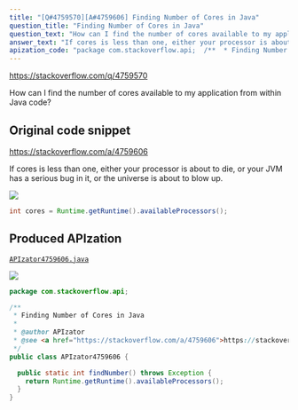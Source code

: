 ```yaml
---
title: "[Q#4759570][A#4759606] Finding Number of Cores in Java"
question_title: "Finding Number of Cores in Java"
question_text: "How can I find the number of cores available to my application from within Java code?"
answer_text: "If cores is less than one, either your processor is about to die, or your JVM has a serious bug in it, or the universe is about to blow up."
apization_code: "package com.stackoverflow.api;  /**  * Finding Number of Cores in Java  *  * @author APIzator  * @see <a href=\"https://stackoverflow.com/a/4759606\">https://stackoverflow.com/a/4759606</a>  */ public class APIzator4759606 {    public static int findNumber() throws Exception {     return Runtime.getRuntime().availableProcessors();   } }"
---
```


https://stackoverflow.com/q/4759570

How can I find the number of cores available to my application from within Java code?



## Original code snippet

https://stackoverflow.com/a/4759606

If cores is less than one, either your processor is about to die, or your JVM has a serious bug in it, or the universe is about to blow up.

<div class="code-logo"><img src="/stackoverflow.png" /></div>

```java
int cores = Runtime.getRuntime().availableProcessors();
```

## Produced APIzation

[`APIzator4759606.java`](https://github.com/pasqualesalza/apization-temp/raw/main/data/search/APIzator4759606.java)

<div class="code-logo"><img src="/apizator.png" /></div>

```java
package com.stackoverflow.api;

/**
 * Finding Number of Cores in Java
 *
 * @author APIzator
 * @see <a href="https://stackoverflow.com/a/4759606">https://stackoverflow.com/a/4759606</a>
 */
public class APIzator4759606 {

  public static int findNumber() throws Exception {
    return Runtime.getRuntime().availableProcessors();
  }
}

```